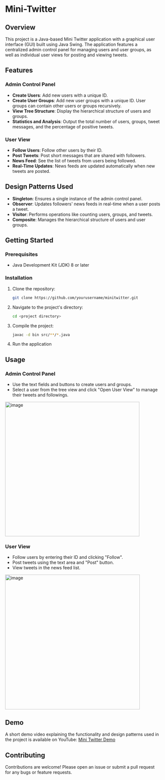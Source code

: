 # Mini-Twitter

## Overview

This project is a Java-based Mini Twitter application with a graphical user interface (GUI) built using Java Swing. The application features a centralized admin control panel for managing users and user groups, as well as individual user views for posting and viewing tweets. 

## Features

### Admin Control Panel
- **Create Users**: Add new users with a unique ID.
- **Create User Groups**: Add new user groups with a unique ID. User groups can contain other users or groups recursively.
- **View Tree Structure**: Display the hierarchical structure of users and groups.
- **Statistics and Analysis**: Output the total number of users, groups, tweet messages, and the percentage of positive tweets.

### User View
- **Follow Users**: Follow other users by their ID.
- **Post Tweets**: Post short messages that are shared with followers.
- **News Feed**: See the list of tweets from users being followed.
- **Real-Time Updates**: News feeds are updated automatically when new tweets are posted.

## Design Patterns Used
- **Singleton**: Ensures a single instance of the admin control panel.
- **Observer**: Updates followers' news feeds in real-time when a user posts a tweet.
- **Visitor**: Performs operations like counting users, groups, and tweets.
- **Composite**: Manages the hierarchical structure of users and user groups.

## Getting Started

### Prerequisites
- Java Development Kit (JDK) 8 or later

### Installation
1. Clone the repository:
   ```bash
   git clone https://github.com/yourusername/minitwitter.git
2. Navigate to the project's directory:
   ```bash
   cd <project directory>
4. Compile the project:
   ```bash
   javac -d bin src/**/*.java
6. Run the application

## Usage

### Admin Control Panel
- Use the text fields and buttons to create users and groups.
- Select a user from the tree view and click "Open User View" to manage their tweets and followings.

<img width="436" alt="image" src="https://github.com/cosettekay/Mini-Twitter/assets/71306558/7e5e143b-fcea-48ee-badb-4393f7f1c934">

### User View
- Follow users by entering their ID and clicking "Follow".
- Post tweets using the text area and "Post" button.
- View tweets in the news feed list.

<img width="437" alt="image" src="https://github.com/cosettekay/Mini-Twitter/assets/71306558/fe157695-3a91-44e7-b074-2ae13e20874f">

## Demo
A short demo video explaining the functionality and design patterns used in the project is available on YouTube: [Mini Twitter Demo](https://youtu.be/4dPt2wMtcnQ)

## Contributing
Contributions are welcome! Please open an issue or submit a pull request for any bugs or feature requests.

